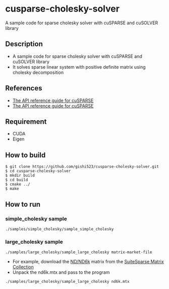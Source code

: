 # cusparse-cholesky-solver
A sample code for sparse cholesky solver with cuSPARSE and cuSOLVER library

## Description
- A sample code for sparse cholesky solver with cuSPARSE and cuSOLVER library
- It solves sparse linear system with positive definite matrix using cholesky decomposition


## References
- [The API reference guide for cuSPARSE](https://docs.nvidia.com/cuda/cusparse/index.html)
- [The API reference guide for cuSPARSE](https://docs.nvidia.com/cuda/cusolver/index.html)

## Requirement
- CUDA
- Eigen

## How to build
```
$ git clone https://github.com/gishi523/cusparse-cholesky-solver.git
$ cd cusparse-cholesky-solver
$ mkdir build
$ cd build
$ cmake ../
$ make
```

## How to run

### simple_cholesky sample

```
./samples/simple_cholesky/sample_simple_cholesky
```

### large_cholesky sample

```
./samples/large_cholesky/sample_large_cholesky matrix-market-file
```

- For example, download the [ND/ND6k](https://sparse.tamu.edu/ND/nd6k) matrix from the [SuiteSparse Matrix Collection](https://sparse.tamu.edu)
- Unpack the nd6k.mtx and pass to the program


```
./samples/large_cholesky/sample_large_cholesky nd6k.mtx
```
